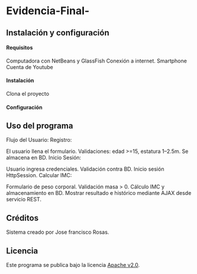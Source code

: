 # Evidencia-Final-
## Instalación y configuración
#### Requisitos
Computadora con NetBeans y GlassFish 
Conexión a internet. 
Smartphone  
Cuenta de Youtube
#### Instalación
Clona el proyecto

    

#### Configuración



## Uso del programa
Flujo del Usuario:
Registro:

El usuario llena el formulario.
Validaciones: edad >=15, estatura 1–2.5m.
Se almacena en BD.
Inicio Sesión:

Usuario ingresa credenciales.
Validación contra BD.
Inicio sesión HttpSession.
Calcular IMC:

Formulario de peso corporal.
Validación masa > 0.
Cálculo IMC y almacenamiento en BD.
Mostrar resultado e histórico mediante AJAX desde servicio REST.


## Créditos
Sistema creado por Jose francisco Rosas.
## Licencia
Este programa se publica bajo la licencia [Apache v2.0](https://www.apache.org/licenses/LICENSE-2.0).
